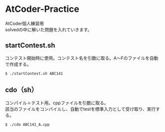 # AtCoder-Practice
AtCoder個人練習用  
solvedの中に解いた問題を入れていきます。

## startContest.sh
コンテスト開始時に使用。コンテスト名を引数に取る。A〜Fのファイルを自動で作成する。

```
$ ./startContest.sh ABC141
```

## cdo（sh）
コンパイル＋テスト用。cppファイルを引数に取る。  
該当のファイルをコンパイルし、自動でtestを標準入力として受け取り、実行する。

```
$ ./cdo ABC141_A.cpp
```

